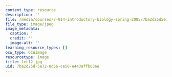 ```yaml
---
content_type: resource
description: ''
file: /media/courses/7-014-introductory-biology-spring-2005/7ba2d25d5e728d56ce56e443affb636e_lec12.jpg
file_type: image/jpeg
image_metadata:
  caption: ''
  credit: ''
  image-alt: ''
learning_resource_types: []
ocw_type: OCWImage
resourcetype: Image
title: lec12.jpg
uid: 7ba2d25d-5e72-8d56-ce56-e443affb636e
---
```

